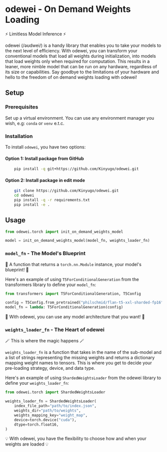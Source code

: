 # odewei - On Demand Weights Loading

:zap: Limitless Model Inference :zap:

odewei (/əʊdwei/) is a handy library that enables you to take your models to the next level of efficiency. With odewei, you can transform your conventional models that load all weights during initialization, into models that load weights only when required for computation. This results in a leaner, more nimble model that can be run on any hardware, regardless of its size or capabilities. Say goodbye to the limitations of your hardware and hello to the freedom of on demand weights loading with odewei!

## Setup

### Prerequisites

Set up a virtual environment. You can use any environment manager you wish, e.g: `conda` or `venv` e.t.c.

### Installation

To install `odewei`, you have two options:

#### Option 1: Install package from GitHub

```bash
    pip install -q git+https://github.com/Kinyugo/odewei.git
```

#### Option 2: Install package in edit mode

```bash
    git clone https://github.com/Kinyugo/odewei.git
    cd odewei
    pip install -q -r requirements.txt
    pip install -e .
```

## Usage

```python
from odewei.torch import init_on_demand_weights_model

model = init_on_demand_weights_model(model_fn, weights_loader_fn)
```

### `model_fn` - The Model's Blueprint

:blue_book: A function that returns a `torch.nn.Module` instance, your model's blueprint! :blue_book:

Here's an example of using `T5ForConditionalGeneration` from the transformers library to define your `model_fn`:

```python
from transformers import T5ForConditionalGeneration, T5Config

config = T5Config.from_pretrained("philschmid/flan-t5-xxl-sharded-fp16")
model_fn = lambda: T5ForConditionalGeneration(config)
```

:pencil: With odewei, you can use any model architecture that you want! :pencil:

### `weights_loader_fn` - The Heart of odewei

:magic_wand: This is where the magic happens :magic_wand:

`weights_loader_fn` is a function that takes in the name of the sub-model and a list of strings representing the missing weights and returns a dictionary mapping weight names to tensors. This is where you get to decide your pre-loading strategy, device, and data type.

Here's an example of using `ShardedWeightsLoader` from the odewei library to define your `weights_loader_fn`:

```python
from odewei.torch import ShardedWeightsLoader

weights_loader_fn = ShardedWeightsLoader(
    index_file_path="path/to/index.json",
    weights_dir="path/to/weights",
    weights_mapping_key="weight_map",
    device=torch.device("cuda"),
    dtype=torch.float16,
)
```

:bulb: With odewei, you have the flexibility to choose how and when your weights are loaded :bulb:
